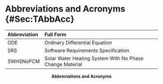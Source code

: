 # Abbreviations and Acronyms {#Sec:TAbbAcc}

<div id="Table:TAbbAcc"></div>

|Abbreviation|Full Form                                               |
|:-----------|:-------------------------------------------------------|
|ODE         |Ordinary Differential Equation                          |
|SRS         |Software Requirements Specification                     |
|SWHSNoPCM   |Solar Water Heating System With No Phase Change Material|

**<p align="center">Abbreviations and Acronyms</p>**
